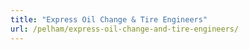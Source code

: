 ```yaml
---
title: "Express Oil Change & Tire Engineers"
url: /pelham/express-oil-change-and-tire-engineers/
---
```


